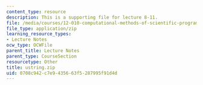 ```yaml
---
content_type: resource
description: This is a supporting file for lecture 8-11.
file: /media/courses/12-010-computational-methods-of-scientific-programming-fall-2011/0708c942c7e9435663f5287995f91d4d_ustring.zip
file_type: application/zip
learning_resource_types:
- Lecture Notes
ocw_type: OCWFile
parent_title: Lecture Notes
parent_type: CourseSection
resourcetype: Other
title: ustring.zip
uid: 0708c942-c7e9-4356-63f5-287995f91d4d
---
```

